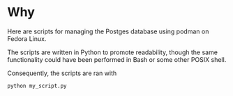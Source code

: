 # Why

Here are scripts for managing the Postges database using podman on
Fedora Linux.

The scripts are written in Python to promote readability, though the same
functionality could have been performed in Bash or some other POSIX shell.

Consequently, the scripts are ran with 

```
python my_script.py
```
